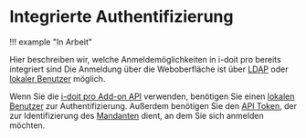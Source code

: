 # Integrierte Authentifizierung

!!! example "In Arbeit"

Hier beschreiben wir, welche Anmeldemöglichkeiten in i-doit pro bereits integriert sind
Die Anmeldung über die Weboberfläche ist über [LDAP](../ldap-verzeichnis/index.md) oder [lokaler Benutzer](./lokalen-benutzer-anlegen.md) möglich.

Wenn Sie die [i-doit pro Add-on API](../../i-doit-pro-add-ons/api/index.md#authentifizierung-und-autorisierung) verwenden, benötigen Sie einen [lokalen Benutzer](./lokalen-benutzer-anlegen.md) zur Authentifizierung.
Außerdem benötigen Sie den [API Token](../../i-doit-pro-add-ons/api/index.md#authentifizierung-und-autorisierung), der zur Identifizierung des [Mandanten](../../administration/mandantenfaehigkeit.md) dient, an dem Sie sich anmelden möchten.
